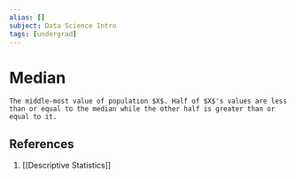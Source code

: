 ```yaml
---
alias: []
subject: Data Science Intro
tags: [undergrad]
---
```

# Median

```ad-note
The middle-most value of population $X$. Half of $X$'s values are less than or equal to the median while the other half is greater than or equal to it.
```

## References
1. [[Descriptive Statistics]]